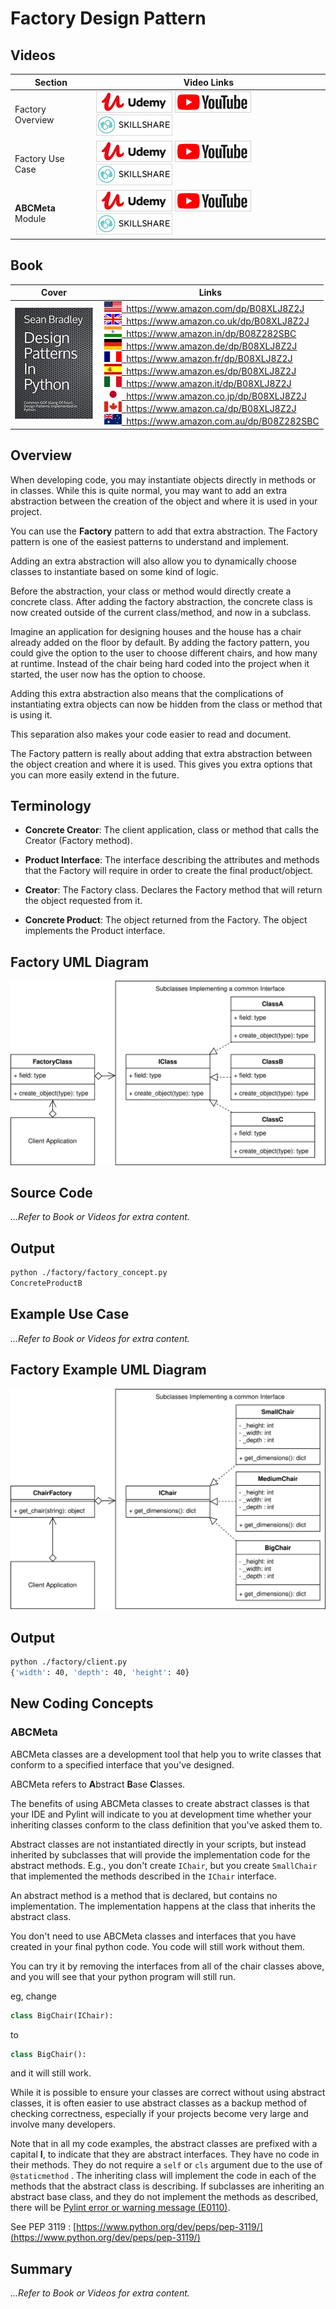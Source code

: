 # Factory Design Pattern

## Videos

Section | Video Links
-|-
Factory Overview | <a id="udemyVideoLink" href="https://www.udemy.com/course/design-patterns-in-python/learn/lecture/16396650/?referralCode=7493DBBBF97FF2B0D24D" target="_blank" title="Factory Overview"><img src="/img/udemy_btn_sm.gif" alt="Factory Overview"/></a>&nbsp;<a id="ytVideoLink" href="https://youtu.be/cfN1_e_Fyjw&list=PLKWUX7aMnlEJzRvCXnwFEdk_WJDNjMDOo" target="_blank" title="Factory Overview"><img src="/img/yt_btn_sm.gif" alt="Factory Overview"/></a>&nbsp;<a id="skillShareVideoLink" href="https://skl.sh/34SM2Xg" target="_blank" title="Factory Overview"><img src="/img/skillshare_btn_sm.gif" alt="Factory Overview"/></a>
Factory Use Case | <a id="udemyVideoLink" href="https://www.udemy.com/course/design-patterns-in-python/learn/lecture/25362098/?referralCode=7493DBBBF97FF2B0D24D" target="_blank" title="Factory Use Case"><img src="/img/udemy_btn_sm.gif" alt="Factory Use Case"/></a>&nbsp;<a id="ytVideoLink" href="https://youtu.be/ywTF3yTAe3M&list=PLKWUX7aMnlEJzRvCXnwFEdk_WJDNjMDOo" target="_blank" title="Factory Use Case"><img src="/img/yt_btn_sm.gif" alt="Factory Use Case"/></a>&nbsp;<a id="skillShareVideoLink" href="https://skl.sh/34SM2Xg" target="_blank" title="Factory Use Case"><img src="/img/skillshare_btn_sm.gif" alt="Factory Use Case"/></a>
**ABCMeta** Module | <a id="udemyVideoLink" href="https://www.udemy.com/course/design-patterns-in-python/learn/lecture/25362152/?referralCode=7493DBBBF97FF2B0D24D" target="_blank" title="ABCMeta Module"><img src="/img/udemy_btn_sm.gif" alt="ABCMeta Module"/></a>&nbsp;<a id="ytVideoLink" href="https://youtu.be/8HMurBw18wU&list=PLKWUX7aMnlEJzRvCXnwFEdk_WJDNjMDOo" target="_blank" title="ABCMeta Module"><img src="/img/yt_btn_sm.gif" alt="ABCMeta Module"/></a>&nbsp;<a id="skillShareVideoLink" href="https://skl.sh/34SM2Xg" target="_blank" title="ABCMeta Module"><img src="/img/skillshare_btn_sm.gif" alt="ABCMeta Module"/></a>

## Book 

Cover | Links
-|-
![Design Patterns In Python (ASIN : B08XLJ8Z2J)](/img/design_patterns_in_python_book_125x178.jpg) | &nbsp;<a href="https://www.amazon.com/dp/B08XLJ8Z2J"><img src="/img/flag_us.gif">&nbsp; https://www.amazon.com/dp/B08XLJ8Z2J</a><br/>&nbsp;<a href="https://www.amazon.co.uk/dp/B08XLJ8Z2J"><img src="/img/flag_uk.gif">&nbsp; https://www.amazon.co.uk/dp/B08XLJ8Z2J</a><br/>&nbsp;<a href="https://www.amazon.in/dp/B08Z282SBC"><img src="/img/flag_in.gif">&nbsp; https://www.amazon.in/dp/B08Z282SBC</a><br/>&nbsp;<a href="https://www.amazon.de/dp/B08XLJ8Z2J"><img src="/img/flag_de.gif">&nbsp; https://www.amazon.de/dp/B08XLJ8Z2J</a><br/>&nbsp;<a href="https://www.amazon.fr/dp/B08XLJ8Z2J"><img src="/img/flag_fr.gif">&nbsp; https://www.amazon.fr/dp/B08XLJ8Z2J</a><br/>&nbsp;<a href="https://www.amazon.es/dp/B08XLJ8Z2J"><img src="/img/flag_es.gif">&nbsp; https://www.amazon.es/dp/B08XLJ8Z2J</a><br/>&nbsp;<a href="https://www.amazon.it/dp/B08XLJ8Z2J"><img src="/img/flag_it.gif">&nbsp; https://www.amazon.it/dp/B08XLJ8Z2J</a><br/>&nbsp;<a href="https://www.amazon.co.jp/dp/B08XLJ8Z2J"><img src="/img/flag_jp.gif">&nbsp; https://www.amazon.co.jp/dp/B08XLJ8Z2J</a><br/>&nbsp;<a href="https://www.amazon.ca/dp/B08XLJ8Z2J"><img src="/img/flag_ca.gif">&nbsp; https://www.amazon.ca/dp/B08XLJ8Z2J</a><br/>&nbsp;<a href="https://www.amazon.com.au/dp/B08Z282SBC"><img src="/img/flag_au.gif">&nbsp; https://www.amazon.com.au/dp/B08Z282SBC</a>

## Overview

When developing code, you may instantiate objects directly in methods or in classes. While this is quite normal, you may want to add an extra abstraction between the creation of the object and where it is used in your project.

You can use the **Factory** pattern to add that extra abstraction. The Factory pattern is one of the easiest patterns to understand and implement.

Adding an extra abstraction will also allow you to dynamically choose classes to instantiate based on some kind of logic.

Before the abstraction, your class or method would directly create a concrete class. After adding the factory abstraction, the concrete class is now created outside of the current class/method, and now in a subclass. 

Imagine an application for designing houses and the house has a chair already added on the floor by default. By adding the factory pattern, you could give the option to the user to choose different chairs, and how many at runtime. Instead of the chair being hard coded into the project when it started, the user now has the option to choose.

Adding this extra abstraction also means that the complications of instantiating extra objects can now be hidden from the class or method that is using it.

This separation also makes your code easier to read and document.

The Factory pattern is really about adding that extra abstraction between the object creation and where it is used. This gives you extra options that you can more easily extend in the future.

## Terminology

* **Concrete Creator**: The client application, class or method that calls the Creator (Factory method).

* **Product Interface**: The interface describing the attributes and methods that the Factory will require in order to create the final product/object.

* **Creator**: The Factory class. Declares the Factory method that will return the object requested from it.

* **Concrete Product**: The object returned from the Factory. The object implements the Product interface.

## Factory UML Diagram

![Factory Pattern Overview](/img/factory_concept.svg)

## Source Code

*...Refer to Book or Videos for extra content.*

## Output

``` bash
python ./factory/factory_concept.py 
ConcreteProductB
```

## Example Use Case

*...Refer to Book or Videos for extra content.*

## Factory Example UML Diagram

![Chair Factory](/img/factory_example.svg)

## Output

``` bash
python ./factory/client.py
{'width': 40, 'depth': 40, 'height': 40}

```

## New Coding Concepts

### ABCMeta

ABCMeta classes are a development tool that help you to write classes that conform to a specified interface that you've designed.

ABCMeta refers to **A**bstract **B**ase **C**lasses. 

The benefits of using ABCMeta classes to create abstract classes is that your IDE and Pylint will indicate to you at development time whether your inheriting classes conform to the class definition that you've asked them to.

Abstract classes are not instantiated directly in your scripts, but instead inherited by subclasses that will provide the implementation code for the abstract methods. E.g., you don't create `IChair`, but you create `SmallChair` that implemented the methods described in the `IChair` interface.

An abstract method is a method that is declared, but contains no implementation. The implementation happens at the class that inherits the abstract class.

You don't need to use ABCMeta classes and interfaces that you have created in your final python code. You code will still work without them. 

You can try it by removing the interfaces from all of the chair classes above, and you will see that your python program will still run.

eg, change

``` python
class BigChair(IChair):
```

to 

``` python
class BigChair():
```

and it will still work.

While it is possible to ensure your classes are correct without using abstract classes, it is often easier to use abstract classes as a backup method of checking correctness, especially if your projects become very large and involve many developers.

Note that in all my code examples, the abstract classes are prefixed with a capital **I**, to indicate that they are abstract interfaces. They have no code in their methods. They do not require a `self` or `cls` argument due to the use of `@staticmethod` . The inheriting class will implement the code in each of the methods that the abstract class is describing. If subclasses are inheriting an abstract base class, and they do not implement the methods as described, there will be [Pylint error or warning message (E0110)](/coding-conventions.md#common-pylint-warning-and-error-messages).

See PEP 3119 : [https://www.python.org/dev/peps/pep-3119/](https://www.python.org/dev/peps/pep-3119/)

## Summary

*...Refer to Book or Videos for extra content.*